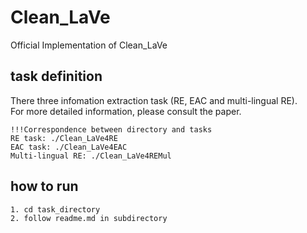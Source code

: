 # Clean_LaVe
Official Implementation of Clean_LaVe

## task definition
There three infomation extraction task (RE, EAC and multi-lingual RE).\
For more detailed information, please consult the paper.
```
!!!Correspondence between directory and tasks
RE task: ./Clean_LaVe4RE
EAC task: ./Clean_LaVe4EAC
Multi-lingual RE: ./Clean_LaVe4REMul
```

## how to run
```
1. cd task_directory
2. follow readme.md in subdirectory
```